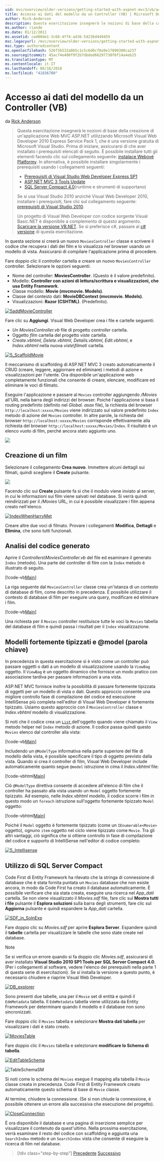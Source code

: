 ```yaml
---
uid: mvc/overview/older-versions/getting-started-with-aspnet-mvc3/vb/accessing-your-models-data-from-a-controller
title: Accesso ai dati del modello da un Controller (VB) | Microsoft Docs
author: Rick-Anderson
description: Questa esercitazione insegnerà le nozioni di base della creazione di un'applicazione Web MVC ASP.NET utilizzando Microsoft Visual Web Developer 2010 Express Service Pack 1, ovvero...
ms.author: riande
ms.date: 01/12/2011
ms.assetid: cad00de1-3c68-4ff4-a436-54236d449459
msc.legacyurl: /mvc/overview/older-versions/getting-started-with-aspnet-mvc3/vb/accessing-your-models-data-from-a-controller
msc.type: authoredcontent
ms.openlocfilehash: 526f3b532a0b5c1c5c6d0cf8a9e17899300ca237
ms.sourcegitcommit: 45ac74e400f9f2b7dbded66297730f6f14a4eb25
ms.translationtype: MT
ms.contentlocale: it-IT
ms.lasthandoff: 08/16/2018
ms.locfileid: "41836780"
---
```

<a name="accessing-your-models-data-from-a-controller-vb"></a>Accesso ai dati del modello da un Controller (VB)
====================
da [Rick Anderson](https://github.com/Rick-Anderson)

> Questa esercitazione insegnerà le nozioni di base della creazione di un'applicazione Web MVC ASP.NET utilizzando Microsoft Visual Web Developer 2010 Express Service Pack 1, che è una versione gratuita di Microsoft Visual Studio. Prima di iniziare, assicurarsi di che aver installato i prerequisiti elencati di seguito. È possibile installare tutti gli elementi facendo clic sul collegamento seguente: [instalace Webové Platformy](https://www.microsoft.com/web/gallery/install.aspx?appid=VWD2010SP1Pack). In alternativa, è possibile installare singolarmente i prerequisiti usando i collegamenti seguenti:
> 
> - [Prerequisiti di Visual Studio Web Developer Express SP1](https://www.microsoft.com/web/gallery/install.aspx?appid=VWD2010SP1Pack)
> - [ASP.NET MVC 3 Tools Update](https://www.microsoft.com/web/gallery/install.aspx?appsxml=&amp;appid=MVC3)
> - [SQL Server Compact 4.0](https://www.microsoft.com/web/gallery/install.aspx?appid=SQLCE;SQLCEVSTools_4_0)(runtime e strumenti di supportano)
> 
> Se si usa Visual Studio 2010 anziché Visual Web Developer 2010, installare i prerequisiti, fare clic sul collegamento seguente: [prerequisiti di Visual Studio 2010](https://www.microsoft.com/web/gallery/install.aspx?appsxml=&amp;appid=VS2010SP1Pack).
> 
> Un progetto di Visual Web Developer con codice sorgente Visual Basic.NET è disponibile a complemento di questo argomento. [Scaricare la versione VB.NET](https://code.msdn.microsoft.com/Introduction-to-MVC-3-10d1b098). Se si preferisce c#, passare al [c# versione](../cs/accessing-your-models-data-from-a-controller.md) di questa esercitazione.


In questa sezione si creerà un nuovo `MoviesController` classe e scrivere il codice che recupera i dati dei film e lo visualizza nel browser usando un modello di vista. Assicurarsi di compilare l'applicazione prima di procedere.

Fare doppio clic il *controller* cartella e creare un nuovo `MoviesController` controller. Selezionare le opzioni seguenti:

- Nome del controller: **MoviesController**. (Questo è il valore predefinito).
- Modello: **Controller con azioni di lettura/scrittura e visualizzazioni, che usa Entity Framework**.
- Classe modello: **Movie (mvcmovie. Models)**.
- Classe del contesto dati: **MovieDBContext (mvcmovie. Models)**.
- Visualizzazioni: **Razor (CSHTML)**. (Predefinito).

[![5addMovieController](accessing-your-models-data-from-a-controller/_static/image2.png)](accessing-your-models-data-from-a-controller/_static/image1.png)

Fare clic su **Aggiungi**. Visual Web Developer crea i file e cartelle seguenti:

- *Un MoviesController.vb* file di progetto *controller* cartella.
- Oggetto *film* cartella del progetto *viste* cartella.
- *Create.vbhtml, Delete.vbhtml, Details.vbhtml, Edit.vbhtml*, e *Index.vbhtml* nella nuova *viste\filmati* cartella.

[![5_ScaffoldMovie](accessing-your-models-data-from-a-controller/_static/image4.png)](accessing-your-models-data-from-a-controller/_static/image3.png)

Il meccanismo di scaffolding di ASP.NET MVC 3 creato automaticamente il CRUD (creare, leggere, aggiornare ed eliminare) i metodi di azione e visualizzazioni per l'utente. Ora disponibile un'applicazione web completamente funzionali che consente di creare, elencare, modificare ed eliminare le voci di filmato.

Eseguire l'applicazione e passare al `Movies` controller aggiungendo */Movies* all'URL nella barra degli indirizzi del browser. Poiché l'applicazione si basa il routing predefinito (definito nel *Global. asax* file), la richiesta del browser `http://localhost:xxxxx/Movies` viene indirizzato sul valore predefinito `Index` metodo di azione del `Movies` controller. In altre parole, la richiesta del browser `http://localhost:xxxxx/Movies` corrisponde effettivamente alla richiesta del browser `http://localhost:xxxxx/Movies/Index`. Il risultato è un elenco vuoto di film, perché ancora stato aggiunto uno.

![](accessing-your-models-data-from-a-controller/_static/image5.png)

## <a name="creating-a-movie"></a>Creazione di un film

Selezionare il collegamento **Crea nuovo**. Immettere alcuni dettagli sui filmati, quindi scegliere il **Create** pulsante.

![](accessing-your-models-data-from-a-controller/_static/image6.png)

Facendo clic sui **Create** pulsante fa sì che il modulo viene inviato al server, in cui le informazioni sui film viene salvati nel database. Si verrà quindi reindirizzati per il */Movies* URL, in cui è possibile visualizzare i film appena creato nell'elenco.

[![IndexWhenHarryMet](accessing-your-models-data-from-a-controller/_static/image8.png)](accessing-your-models-data-from-a-controller/_static/image7.png)

Creare altre due voci di filmato. Provare i collegamenti **Modifica**, **Dettagli** e **Elimina**, che sono tutti funzionali.

## <a name="examining-the-generated-code"></a>Analisi del codice generato

Aprire il *Controllers\MoviesController.vb* del file ed esaminare il generato `Index` (metodo). Una parte del controller di film con la `Index` metodo è illustrato di seguito.

[!code-vb[Main](accessing-your-models-data-from-a-controller/samples/sample1.vb)]

La riga seguente dal `MoviesController` classe crea un'istanza di un contesto di database di film, come descritto in precedenza. È possibile utilizzare il contesto di database di film per eseguire una query, modificare ed eliminare i film.

[!code-vb[Main](accessing-your-models-data-from-a-controller/samples/sample2.vb)]

Una richiesta per il `Movies` controller restituisce tutte le voci la `Movies` tabella del database di film e quindi passa i risultati per il `Index` visualizzazione.

## <a name="strongly-typed-models-and-the-model-keyword"></a>Modelli fortemente tipizzati e @model (parola chiave)

In precedenza in questa esercitazione si è visto come un controller può passare oggetti o dati a un modello di visualizzazione usando la `ViewBag` oggetto. Il `ViewBag` è un oggetto dinamico che fornisce un modo pratico con associazione tardiva per passare informazioni a una vista.

ASP.NET MVC fornisce inoltre la possibilità di passare fortemente tipizzata di oggetti per un modello di vista o dati. Questo approccio consente una migliore controllo fase di compilazione del codice ed esecuzione IntelliSense più completa nell'editor di Visual Web Developer è fortemente tipizzato. Usiamo questo approccio con il `MoviesController` classe e *Index.vbhtml* modello di visualizzazione.

Si noti che il codice crea un [ `List` ](https://msdn.microsoft.com/library/6sh2ey19.aspx) dell'oggetto quando viene chiamato il `View` metodo helper nel `Index` metodo di azione. Il codice passa quindi questo `Movies` elenco dal controller alla vista:

[!code-vb[Main](accessing-your-models-data-from-a-controller/samples/sample3.vb)]

Includendo un `@ModelType` informativa nella parte superiore del file di modello della vista, è possibile specificare il tipo di oggetto previsto dalla vista. Quando si crea il controller di film, Visual Web Developer include automaticamente quanto segue `@model` istruzione in cima il *Index.vbhtml* file:

[!code-vbhtml[Main](accessing-your-models-data-from-a-controller/samples/sample4.vbhtml)]

Ciò `@ModelType` direttiva consente di accedere all'elenco di film che il controller ha passato alla vista usando un `Model` oggetto fortemente tipizzato. Ad esempio, nelle *Index.vbhtml* modello, il codice scorre i film in questo modo un `foreach` istruzione sull'oggetto fortemente tipizzato `Model` oggetto:

[!code-vbhtml[Main](accessing-your-models-data-from-a-controller/samples/sample5.vbhtml)]

Poiché il `Model` oggetto è fortemente tipizzato (come un `IEnumerable<Movie>` oggetto), ognuno `item` oggetto nel ciclo viene tipizzato come `Movie`. Tra gli altri vantaggi, ciò significa che si ottiene controllo in fase di compilazione del codice e supporto di IntelliSense nell'editor di codice completo:

[![5_Intellisense](accessing-your-models-data-from-a-controller/_static/image10.png)](accessing-your-models-data-from-a-controller/_static/image9.png)

## <a name="working-with-sql-server-compact"></a>Utilizzo di SQL Server Compact

Code First di Entity Framework ha rilevato che la stringa di connessione di database che è stata fornita puntata un `Movies` database che non esiste ancora, in modo da Code First ha creato il database automaticamente. È possibile verificare che sia stata creata, eseguire una ricerca nel *App\_dati* cartella. Se non viene visualizzato il *Movies.sdf* file, fare clic sul **Mostra tutti i file** pulsante il **Esplora soluzioni** sulla barra degli strumenti, fare clic sul **Aggiorna** pulsante e quindi espandere la *App\_dati* cartella.

[![SDF_in_SolnExp](accessing-your-models-data-from-a-controller/_static/image12.png)](accessing-your-models-data-from-a-controller/_static/image11.png)

Fare doppio clic su *Movies.sdf* per aprire **Esplora Server**. Espandere quindi il **tabelle** cartella per visualizzare le tabelle che sono state create nel database.

> [!NOTE]
> Se si verifica un errore quando si fa doppio clic *Movies.sdf*, assicurarsi di aver installato **Visual Studio 2010 SP1 Tools per SQL Server Compact 4.0**. (Per i collegamenti al software, vedere l'elenco dei prerequisiti nella parte 1 di questa serie di esercitazioni). Se si installa la versione a questo punto, è necessario chiudere e riaprire Visual Web Developer.


[![DB_explorer](accessing-your-models-data-from-a-controller/_static/image14.png)](accessing-your-models-data-from-a-controller/_static/image13.png)

Sono presenti due tabelle, una per il `Movie` set di entità e quindi il `EdmMetadata` tabella. Il `EdmMetadata` tabella viene utilizzata da Entity Framework per determinare quando il modello e il database non sono sincronizzati.

Fare doppio clic il `Movies` tabella e selezionare **Mostra dati tabella** per visualizzare i dati è stato creato.

[![MoviesTable](accessing-your-models-data-from-a-controller/_static/image16.png)](accessing-your-models-data-from-a-controller/_static/image15.png)

Fare doppio clic il `Movies` tabella e selezionare **modificare lo Schema di tabella**.

[![EditTableSchema](accessing-your-models-data-from-a-controller/_static/image18.png)](accessing-your-models-data-from-a-controller/_static/image17.png)

![TableSchemaSM](accessing-your-models-data-from-a-controller/_static/image19.png)

Si noti come lo schema del `Movies` esegue il mapping alla tabella il `Movie` classe creata in precedenza. Code First di Entity Framework creato automaticamente questo schema di base di `Movie` classe.

Al termine, chiudere la connessione. (Se si non chiude la connessione, è possibile ottenere un errore alla successiva che esecuzione del progetto).

[![CloseConnection](accessing-your-models-data-from-a-controller/_static/image21.png)](accessing-your-models-data-from-a-controller/_static/image20.png)

È ora disponibile il database e una pagina di inserzione semplice per visualizzare il contenuto da quest'ultimo. Nella prossima esercitazione, verrà esaminare il resto del codice con scaffolding e aggiunta una `SearchIndex` metodo e un `SearchIndex` vista che consente di eseguire la ricerca di film nel database.

> [!div class="step-by-step"]
> [Precedente](adding-a-model.md)
> [Successivo](examining-the-edit-methods-and-edit-view.md)
